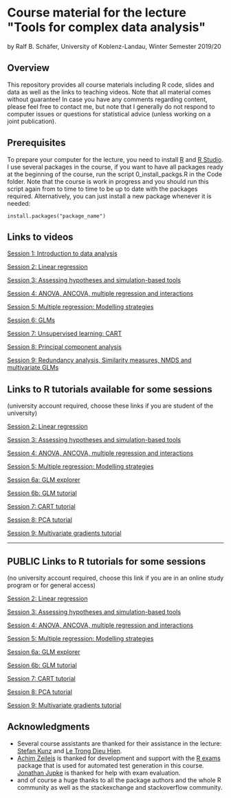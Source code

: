 # Course material for the lecture "Tools for complex data analysis"

by Ralf B. Schäfer, University of Koblenz-Landau, Winter Semester 2019/20

## Overview

This repository provides all course materials including R code, slides and data as well as the links to teaching videos.
Note that all material comes without guarantee! In case you have any comments regarding content, 
please feel free to contact me, but note that I generally do not respond to computer issues or questions 
for statistical advice (unless working on a joint publication).

## Prerequisites

To prepare your computer for the lecture, you need to install [R](http://www.r-project.org/) and 
[R Studio](http://www.rstudio.com/). I use several packages in the course, if you want to have all packages 
ready at the beginning of the course, run the script 0_install_packgs.R in the Code folder. Note that 
the course is work in progress and you should run this script again from to time to time to be up to date with 
the packages required. Alternatively, you can just install a new package whenever it is needed:

```
install.packages("package_name")
```

## Links to videos
[Session 1: Introduction to data analysis](https://videoakademie.ko-ld.de/Panopto/Pages/Sessions/List.aspx?folderID=24ca3f8a-9f69-4cdd-af52-a958007b79df)

[Session 2: Linear regression](https://videoakademie.ko-ld.de/Panopto/Pages/Sessions/List.aspx?folderID=99bc5c3a-29a4-4611-97f2-a958007b8ff7)  

[Session 3: Assessing hypotheses and simulation-based tools](https://videoakademie.ko-ld.de/Panopto/Pages/Sessions/List.aspx?folderID=6dea59e1-57fd-4e28-9b58-a958007b9ea6)

[Session 4: ANOVA, ANCOVA, multiple regression and interactions](https://videoakademie.ko-ld.de/Panopto/Pages/Sessions/List.aspx?folderID=01bc0b2d-6c6f-4ed6-a3e0-a958007ba530)

[Session 5: Multiple regression: Modelling strategies](https://videoakademie.ko-ld.de/Panopto/Pages/Sessions/List.aspx?folderID=2c70d7c4-8452-42fb-a561-a99e014c1e5b)

[Session 6: GLMs](https://videoakademie.ko-ld.de/Panopto/Pages/Sessions/List.aspx?folderID=637d7b94-7b22-4a46-9543-a9b400ecbe77)

[Session 7: Unsupervised learning: CART](https://videoakademie.ko-ld.de/Panopto/Pages/Sessions/List.aspx?folderID=bf84220e-1181-4874-9615-a9fa00d04757)

[Session 8: Principal component analysis](https://videoakademie.ko-ld.de/Panopto/Pages/Sessions/List.aspx?folderID=405ff463-8701-4bf1-a05d-aa4500fa6ba9)

[Session 9: Redundancy analysis, Similarity measures, NMDS and multivariate GLMs](https://videoakademie.ko-ld.de/Panopto/Pages/Sessions/List.aspx?folderID=466991f3-ec13-40d8-ba46-ab4201613fcd)

## Links to R tutorials available for some sessions
(university account required, choose these links if you are student of the university)  

[Session 2: Linear regression](https://data-analysis.uni-landau.de/auth_session/2/)  

[Session 3: Assessing hypotheses and simulation-based tools](https://data-analysis.uni-landau.de/auth_session/3/)

[Session 4: ANOVA, ANCOVA, multiple regression and interactions](https://data-analysis.uni-landau.de/auth_session/4/)

[Session 5: Multiple regression: Modelling strategies](https://data-analysis.uni-landau.de/auth_session/5/)

[Session 6a: GLM explorer](https://data-analysis.uni-landau.de/auth_session/6_glm/)

[Session 6b: GLM tutorial](https://data-analysis.uni-landau.de/auth_session/6/)  

[Session 7: CART tutorial](https://data-analysis.uni-landau.de/auth_session/7/)  

[Session 8: PCA tutorial](https://data-analysis.uni-landau.de/auth_session/8/) 

[Session 9: Multivariate gradients tutorial](https://data-analysis.uni-landau.de/auth_session/9/)  

***

## PUBLIC Links to R tutorials for some sessions
(no university account required, choose this link if you are in an online study program or for general access)  

[Session 2: Linear regression](https://data-analysis.uni-landau.de/open_session/2/)  

[Session 3: Assessing hypotheses and simulation-based tools](https://data-analysis.uni-landau.de/open_session/3/)

[Session 4: ANOVA, ANCOVA, multiple regression and interactions](https://data-analysis.uni-landau.de/open_session/4/)

[Session 5: Multiple regression: Modelling strategies](https://data-analysis.uni-landau.de/open_session/5/)

[Session 6a: GLM explorer](https://data-analysis.uni-landau.de/open_session/6_glm/)

[Session 6b: GLM tutorial](https://data-analysis.uni-landau.de/open_session/6/)  

[Session 7: CART tutorial](https://data-analysis.uni-landau.de/open_session/7/)  

[Session 8: PCA tutorial](https://data-analysis.uni-landau.de/open_session/8/) 

[Session 9: Multivariate gradients tutorial](https://data-analysis.uni-landau.de/open_session/9/)  


## Acknowledgments
* Several course assistants are thanked for their assistance in the lecture: [Stefan Kunz](https://www.uni-koblenz-landau.de/en/campus-landau/faculty7/environmental-sciences/landscape-ecology/staff/stefan-kunz) and
[Le Trong Dieu Hien](https://www.uni-koblenz-landau.de/en/campus-landau/faculty7/environmental-sciences/landscape-ecology/Staff/dieuhien/letrongdieuhien).
* [Achim Zeileis](https://eeecon.uibk.ac.at/~zeileis/) is thanked for development and support with the
[R exams](http://www.r-exams.org) package that is used for automated test generation in this course. [Jonathan Jupke](https://www.uni-koblenz-landau.de/en/campus-landau/faculty7/environmental-sciences/landscape-ecology/staff/jupke) is thanked for help with exam evaluation.
* and of course a huge thanks to all the package authors and the whole R community as
well as the stackexchange and stackoverflow community.
